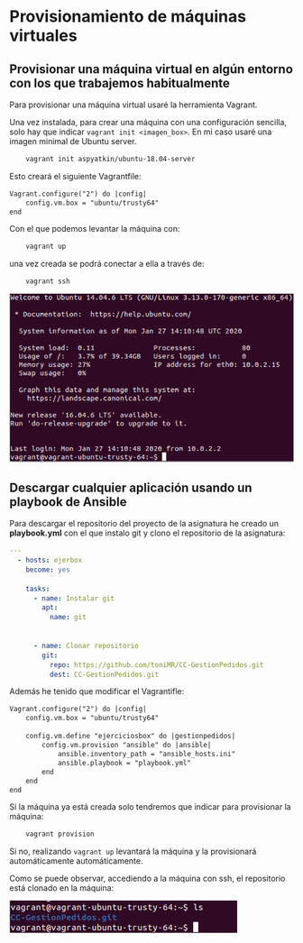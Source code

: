# Provisionamiento de máquinas virtuales

## Provisionar una máquina virtual en algún entorno con los que trabajemos habitualmente

Para provisionar una máquina virtual usaré la herramienta Vagrant.

Una vez instalada, para crear una máquina con una configuración sencilla, solo hay que indicar `vagrant init <imagen_box>`. En mi caso usaré una
imagen minimal de Ubuntu server.

```bash
    vagrant init aspyatkin/ubuntu-18.04-server
```

Esto creará el siguiente Vagrantfile:

```vagrantfile
Vagrant.configure("2") do |config|
    config.vm.box = "ubuntu/trusty64"
end
```

Con el que podemos levantar la máquina con:

```bash
    vagrant up
```

una vez creada se podrá conectar a ella a través de:

```bash
    vagrant ssh
```

![vagrant ssh](doc/img/provisionamiento/vagrant-ssh.png)

## Descargar cualquier aplicación usando un playbook de Ansible

Para descargar el repositorio del proyecto de la asignatura he creado un **playbook.yml** con el que
instalo git y clono el repositorio de la asignatura:

```yml
---
  - hosts: ejerbox
    become: yes
  
    tasks:
      - name: Instalar git
        apt:
          name: git
  
  
      - name: Clonar repositorio
        git:
          repo: https://github.com/toniMR/CC-GestionPedidos.git
          dest: CC-GestionPedidos.git
```

Además he tenido que modificar el Vagrantifle:

```vagrantfile
Vagrant.configure("2") do |config|
    config.vm.box = "ubuntu/trusty64"

    config.vm.define "ejerciciosbox" do |gestionpedidos|
        config.vm.provision "ansible" do |ansible|
            ansible.inventory_path = "ansible_hosts.ini"
            ansible.playbook = "playbook.yml"
        end
    end
end
```

Si la máquina ya está creada solo tendremos que indicar para provisionar la máquina:

```bash
    vagrant provision
```

Si no, realizando `vagrant up` levantará la máquina y la provisionará automáticamente automáticamente.

Como se puede observar, accediendo a la máquina con ssh, el repositorio está clonado en la máquina:

![vagrant ssh](doc/img/provisionamiento/clone.png)